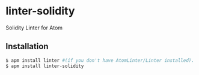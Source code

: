 # linter-solidity

Solidity Linter for Atom

## Installation
```bash
$ apm install linter #(if you don't have AtomLinter/Linter installed).
$ apm install linter-solidity
```
